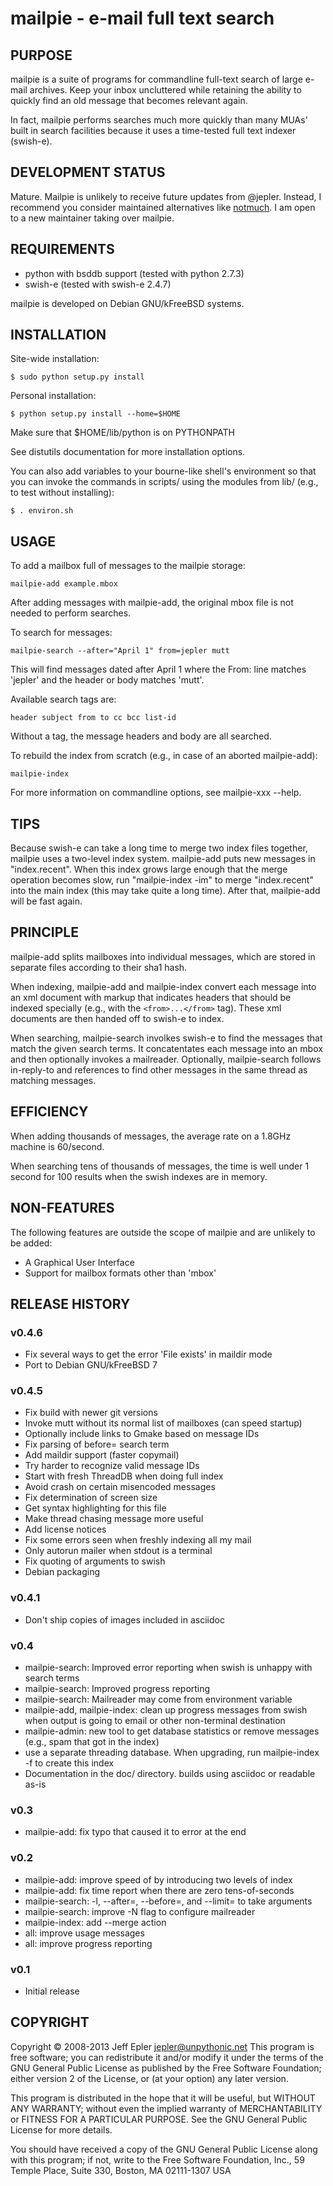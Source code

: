 # mailpie - e-mail full text search

## PURPOSE

mailpie is a suite of programs for commandline full-text search of large
e-mail archives.  Keep your inbox uncluttered while retaining the
ability to quickly find an old message that becomes relevant again.

In fact, mailpie performs searches much more quickly than many MUAs'
built in search facilities because it uses a time-tested full text
indexer (swish-e).


## DEVELOPMENT STATUS

Mature.  Mailpie is unlikely to receive future updates from @jepler.
Instead, I recommend you consider maintained alternatives like [notmuch](https://notmuchmail.org/).
I am open to a new maintainer taking over mailpie.


## REQUIREMENTS

 - python with bsddb support (tested with python 2.7.3)
 - swish-e (tested with swish-e 2.4.7)

mailpie is developed on Debian GNU/kFreeBSD systems.


## INSTALLATION

Site-wide installation:

    $ sudo python setup.py install

Personal installation:

    $ python setup.py install --home=$HOME

Make sure that $HOME/lib/python is on PYTHONPATH

See distutils documentation for more installation options.

You can also add variables to your bourne-like shell's environment so
that you can invoke the commands in scripts/ using the modules from lib/
(e.g., to test without installing):

    $ . environ.sh    

## USAGE

To add a mailbox full of messages to the mailpie storage:

    mailpie-add example.mbox

After adding messages with mailpie-add, the original mbox file is not
needed to perform searches.

To search for messages:

    mailpie-search --after="April 1" from=jepler mutt

This will find messages dated after April 1 where the From: line matches
'jepler' and the header or body matches 'mutt'.

Available search tags are:

    header subject from to cc bcc list-id

Without a tag, the message headers and body are all searched.

To rebuild the index from scratch (e.g., in case of an aborted
mailpie-add):

    mailpie-index

For more information on commandline options, see mailpie-xxx --help.


## TIPS

Because swish-e can take a long time to merge two index files together,
mailpie uses a two-level index system.  mailpie-add puts new messages in
"index.recent".  When this index grows large enough that the merge operation
becomes slow, run "mailpie-index -im" to merge "index.recent" into the main
index (this may take quite a long time).  After that, mailpie-add will be fast
again.


## PRINCIPLE

mailpie-add splits mailboxes into individual messages, which are stored
in separate files according to their sha1 hash.

When indexing, mailpie-add and mailpie-index convert each message into
an xml document with markup that indicates headers that should be
indexed specially (e.g., with the `<from>...</from>` tag).  These xml
documents are then handed off to swish-e to index.

When searching, mailpie-search involkes swish-e to find the messages
that match the given search terms.  It concatentates each message into
an mbox and then optionally invokes a mailreader.  Optionally,
mailpie-search follows in-reply-to and references to find other messages
in the same thread as matching messages.


## EFFICIENCY

When adding thousands of messages, the average rate on a 1.8GHz machine
is 60/second.

When searching tens of thousands of messages, the time is well under 1
second for 100 results when the swish indexes are in memory.


## NON-FEATURES

The following features are outside the scope of mailpie and are unlikely
to be added:

 * A Graphical User Interface
 * Support for mailbox formats other than 'mbox'


## RELEASE HISTORY

### v0.4.6

 * Fix several ways to get the error 'File exists' in maildir mode
 * Port to Debian GNU/kFreeBSD 7

### v0.4.5

 * Fix build with newer git versions
 * Invoke mutt without its normal list of mailboxes (can speed startup)
 * Optionally include links to Gmake based on message IDs
 * Fix parsing of before= search term
 * Add maildir support (faster copymail)
 * Try harder to recognize valid message IDs
 * Start with fresh ThreadDB when doing full index
 * Avoid crash on certain misencoded messages
 * Fix determination of screen size
 * Get syntax highlighting for this file
 * Make thread chasing message more useful
 * Add license notices
 * Fix some errors seen when freshly indexing all my mail
 * Only autorun mailer when stdout is a terminal
 * Fix quoting of arguments to swish
 * Debian packaging

### v0.4.1

 * Don't ship copies of images included in asciidoc

### v0.4

 * mailpie-search: Improved error reporting when swish is unhappy with search
   terms
 * mailpie-search: Improved progress reporting
 * mailpie-search: Mailreader may come from environment variable
 * mailpie-add, mailpie-index: clean up progress messages from swish when
   output is going to email or other non-terminal destination
 * mailpie-admin: new tool to get database statistics or remove messages
   (e.g., spam that got in the index)
 * use a separate threading database.  When upgrading, run mailpie-index
   -f to create this index
 * Documentation in the doc/ directory.  builds using asciidoc or readable
   as-is

### v0.3

 * mailpie-add: fix typo that caused it to error at the end

### v0.2

 * mailpie-add: improve speed of by introducing two levels of index
 * mailpie-add: fix time report when there are zero tens-of-seconds
 * mailpie-search: -l, --after=, --before=, and --limit=  to take arguments
 * mailpie-search: improve -N flag to configure mailreader
 * mailpie-index: add --merge action
 * all: improve usage messages
 * all: improve progress reporting

### v0.1
 * Initial release

## COPYRIGHT

Copyright © 2008-2013 Jeff Epler <jepler@unpythonic.net>
This program is free software; you can redistribute it and/or modify
it under the terms of the GNU General Public License as published by
the Free Software Foundation; either version 2 of the License, or
(at your option) any later version.
                                                                          
This program is distributed in the hope that it will be useful,
but WITHOUT ANY WARRANTY; without even the implied warranty of
MERCHANTABILITY or FITNESS FOR A PARTICULAR PURPOSE.  See the
GNU General Public License for more details.
                                                                          
You should have received a copy of the GNU General Public License
along with this program; if not, write to the Free Software
Foundation, Inc., 59 Temple Place, Suite 330, Boston, MA  02111-1307  USA
